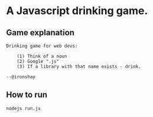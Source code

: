 A Javascript drinking game.
===========================



Game explanation
----------------

    Drinking game for web devs:
    
        (1) Think of a noun
        (2) Google ".js"
        (3) If a library with that name exists - drink.
    
    --@ironshay


How to run
----------
    nodejs run.js
